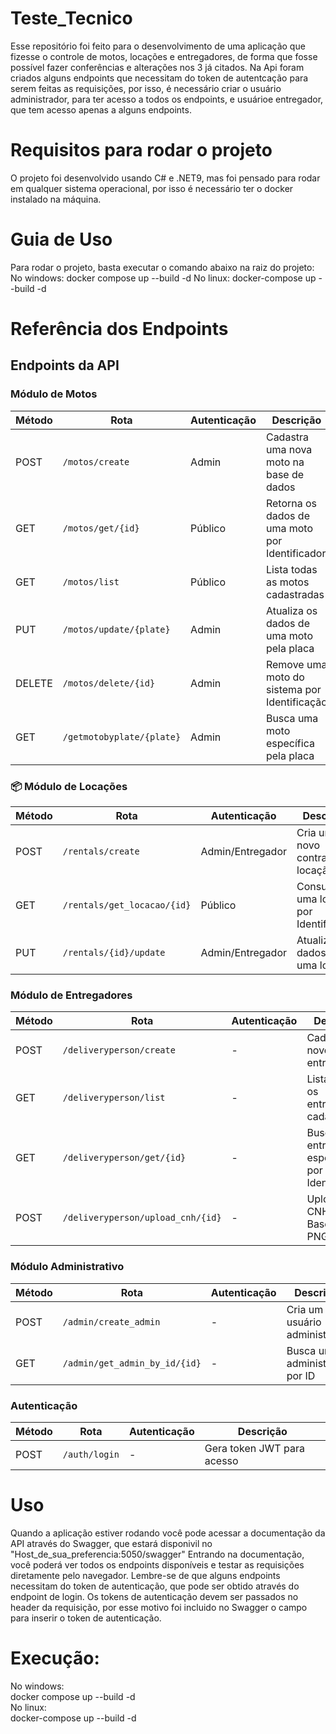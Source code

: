 ﻿# Teste_Tecnico

Esse repositório foi feito para o desenvolvimento de uma aplicação que fizesse o controle de motos, locações e entregadores,
de forma que fosse possível fazer conferências e alterações nos 3 já citados. 
Na Api foram criados alguns endpoints que necessitam do token de autentcação para serem feitas as requisições, por isso, é necessário criar o
usuário administrador, para ter acesso a todos os endpoints, e usuárioe entregador, que tem acesso apenas a alguns endpoints.


# Requisitos para rodar o projeto

O projeto foi desenvolvido usando C# e .NET9, mas foi pensado para rodar em qualquer sistema operacional, por isso é necessário ter o docker instalado na máquina.


# Guia de Uso

Para rodar o projeto, basta executar o comando abaixo na raiz do projeto:
No windows: docker compose up --build -d
No linux: docker-compose up --build -d

# Referência dos Endpoints

## Endpoints da API

### Módulo de Motos
| Método | Rota                     | Autenticação | Descrição                                      |
|--------|--------------------------|--------------|------------------------------------------------|
| POST   | `/motos/create`          | Admin        | Cadastra uma nova moto na base de dados        |
| GET    | `/motos/get/{id}`        | Público      | Retorna os dados de uma moto por Identificador |
| GET    | `/motos/list`            | Público      | Lista todas as motos cadastradas               |
| PUT    | `/motos/update/{plate}`  | Admin        | Atualiza os dados de uma moto pela placa       |
| DELETE | `/motos/delete/{id}`     | Admin        | Remove uma moto do sistema por Identificação   |
| GET    | `/getmotobyplate/{plate}`| Admin        | Busca uma moto específica pela placa           |

### 📦 Módulo de Locações
| Método | Rota                       | Autenticação       | Descrição                                |
|--------|----------------------------|--------------------|------------------------------------------|
| POST   | `/rentals/create`          | Admin/Entregador   | Cria um novo contrato de locação         |
| GET    | `/rentals/get_locacao/{id}`| Público            | Consulta uma locação por Identificação   |
| PUT    | `/rentals/{id}/update`     | Admin/Entregador   | Atualiza os dados de uma locação         |

### Módulo de Entregadores
| Método | Rota                             | Autenticação | Descrição                                       |
|--------|----------------------------------|--------------|-------------------------------------------------|
| POST   | `/deliveryperson/create`         | -            | Cadastra um novo entregador                     |
| GET    | `/deliveryperson/list`           | -            | Lista todos os entregadores cadastrados         |
| GET    | `/deliveryperson/get/{id}`       | -            | Busca um entregador específico por Identificação|
| POST   | `/deliveryperson/upload_cnh/{id}`| -            | Upload da CNH (aceita Base64 PNG/BMP)           |

### Módulo Administrativo
| Método | Rota                          | Autenticação | Descrição                          |
|--------|-------------------------------|--------------|------------------------------------|
| POST   | `/admin/create_admin`         | -            | Cria um novo usuário administrador |
| GET    | `/admin/get_admin_by_id/{id}` | -            | Busca um administrador por ID      |

### Autenticação
| Método | Rota          | Autenticação | Descrição                      |
|--------|---------------|--------------|--------------------------------|
| POST   | `/auth/login` | -            | Gera token JWT para acesso     |.


# Uso

Quando a aplicação estiver rodando você pode acessar a documentação da API através do Swagger, que estará disponivil no "Host_de_sua_preferencia:5050/swagger"
Entrando na documentação, você poderá ver todos os endpoints disponíveis e testar as requisições diretamente pelo navegador.
Lembre-se de que alguns endpoints necessitam do token de autenticação, que pode ser obtido através do endpoint de login.
Os tokens de autenticação devem ser passados no header da requisição, por esse motivo foi incluido no Swagger o campo para inserir o token de autenticação.

# Execução:
No windows:<br>
docker compose up --build -d<br>
No linux:<br>
docker-compose up --build -d


